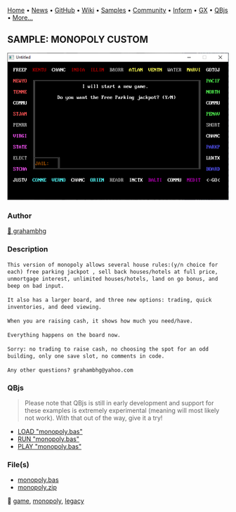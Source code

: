 [Home](https://qb64.com) • [News](../../news.md) • [GitHub](https://github.com/QB64Official/qb64) • [Wiki](https://github.com/QB64Official/qb64/wiki) • [Samples](../../samples.md) • [Community](../../community.md) • [Inform](../../inform.md) • [GX](../../gx.md) • [QBjs](../../qbjs.md) • [More...](../../more.md)

## SAMPLE: MONOPOLY CUSTOM

![screenshot.png](img/screenshot.png)

### Author

[🐝 grahambhg](../grahambhg.md) 

### Description

```text
This version of monopoly allows several house rules:(y/n choice for each) free parking jackpot , sell back houses/hotels at full price,  unmortgage interest, unlimited houses/hotels, land on go bonus, and beep on bad input.

It also has a larger board, and three new options: trading, quick inventories, and deed viewing.

When you are raising cash, it shows how much you need/have.

Everything happens on the board now.

Sorry: no trading to raise cash, no choosing the spot for an odd building, only one save slot, no comments in code.

Any other questions? grahambhg@yahoo.com
```

### QBjs

> Please note that QBjs is still in early development and support for these examples is extremely experimental (meaning will most likely not work). With that out of the way, give it a try!

* [LOAD "monopoly.bas"](https://v6p9d9t4.ssl.hwcdn.net/html/5963335/index.html?src=https://qb64.com/samples/monopoly-custom/src/monopoly.bas)
* [RUN "monopoly.bas"](https://v6p9d9t4.ssl.hwcdn.net/html/5963335/index.html?mode=auto&src=https://qb64.com/samples/monopoly-custom/src/monopoly.bas)
* [PLAY "monopoly.bas"](https://v6p9d9t4.ssl.hwcdn.net/html/5963335/index.html?mode=play&src=https://qb64.com/samples/monopoly-custom/src/monopoly.bas)

### File(s)

* [monopoly.bas](src/monopoly.bas)
* [monopoly.zip](src/monopoly.zip)

🔗 [game](../game.md), [monopoly](../monopoly.md), [legacy](../legacy.md)
